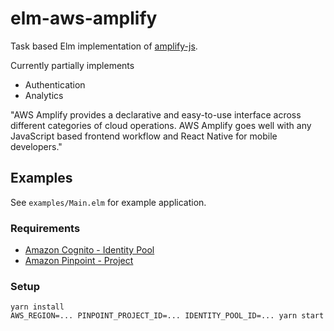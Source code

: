 # elm-aws-amplify

Task based Elm implementation of [amplify-js](https://github.com/aws-amplify/amplify-js).

Currently partially implements

- Authentication
- Analytics

"AWS Amplify provides a declarative and easy-to-use interface across different categories of cloud operations. AWS Amplify goes well with any JavaScript based frontend workflow and React Native for mobile developers."

## Examples

See `examples/Main.elm` for example application.

### Requirements

- [Amazon Cognito - Identity Pool](https://docs.aws.amazon.com/cognito/latest/developerguide/cognito-identity.html)
- [Amazon Pinpoint - Project](https://docs.aws.amazon.com/pinpoint/latest/userguide/gettingstarted.html)

### Setup

```
yarn install
AWS_REGION=... PINPOINT_PROJECT_ID=... IDENTITY_POOL_ID=... yarn start
```
